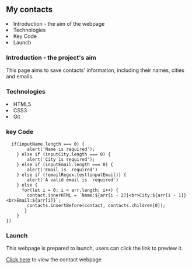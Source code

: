 
<h2>My contacts</h2>

<li>Introduction - the aim of the webpage</li>
<li>Technologies</li>
<li>Key Code</li>
<li>Launch</li>

<h3>Introduction - the project's aim</h3>
<p>
    This page aims to save contacts' information, including their names, cities and emails.  
</p>


<h3>Technologies</h3>
<li>HTML5</li>
<li>CSS3</li>
<li>Git</li>

<h3>key Code</h3>

```
  if(inputName.length === 0) {
        alert('Name is required');
    } else if (inputCity.length === 0) {
        alert('City is required');
    } else if (inputEmail.length === 0) {
        alert('Email is  required')
    } else if (!emailRegex.test(inputEmail)) {
        alert('A valid email is  required')
    } else {
      for(let i = 0; i < arr.length; i++) {
        contact.innerHTML = `Name:${arr[i - 2]}<br>City:${arr[i - 1]}<br>Email:${arr[i]}`;
        contacts.insertBefore(contact, contacts.children[0]);
       } 
    }
})
```

<h3>Launch</h3>
<p>This webpage is prepared to launch, users can click the link to preview it.</p>
<a href="https://bricklai.github.io/Contact/index.html">Click here</a> to view the contact webpage


